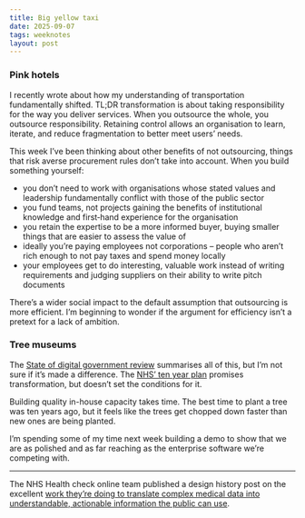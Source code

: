 ```yaml
---
title: Big yellow taxi
date: 2025-09-07
tags: weeknotes
layout: post
---
```


### Pink hotels

I recently wrote about how my understanding of transportation fundamentally shifted. TL;DR transformation is about taking responsibility for the way you deliver services. When you outsource the whole, you outsource responsibility. Retaining control allows an organisation to learn, iterate, and reduce fragmentation to better meet users’ needs.

This week I’ve been thinking about other benefits of not outsourcing, things that risk averse procurement rules don’t take into account. When you build something yourself:

- you don’t need to work with organisations whose stated values and leadership fundamentally conflict with those of the public sector
- you fund teams, not projects gaining the benefits of institutional knowledge and first‑hand experience for the organisation
- you retain the expertise to be a more informed buyer, buying smaller things that are easier to assess the value of
- ideally you’re paying employees not corporations – people who aren’t rich enough to not pay taxes and spend money locally
- your employees get to do interesting, valuable work instead of writing requirements and judging suppliers on their ability to write pitch documents

There’s a wider social impact to the default assumption that outsourcing is more efficient. I’m beginning to wonder if the argument for efficiency isn’t a pretext for a lack of ambition.

### Tree museums

The [State of digital government review](https://www.gov.uk/government/publications/state-of-digital-government-review/state-of-digital-government-review) summarises all of this, but I’m not sure if it’s made a difference. The [NHS’ ten year plan](https://www.gov.uk/government/publications/10-year-health-plan-for-england-fit-for-the-future/fit-for-the-future-10-year-health-plan-for-england-executive-summary) promises transformation, but doesn’t set the conditions for it.

Building quality in-house capacity takes time. The best time to plant a tree was ten years ago, but it feels like the trees get chopped down faster than new ones are being planted.

I’m spending some of my time next week building a demo to show that we are as polished and as far reaching as the enterprise software we’re competing with.

---

The NHS Health check online team published a design history post on the excellent [work they’re doing to translate complex medical data into understandable, actionable information the public can use](https://design-history.prevention-services.nhs.uk/nhs-health-check-online/2025/09/cholesterol-results/).
